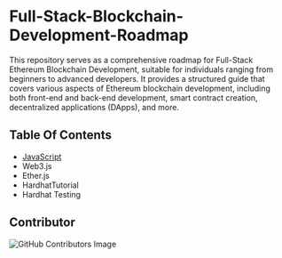 # Full-Stack-Blockchain-Development-Roadmap
This repository serves as a comprehensive roadmap for Full-Stack Ethereum Blockchain Development, suitable for individuals ranging from beginners to advanced developers. It provides a structured guide that covers various aspects of Ethereum blockchain development, including both front-end and back-end development, smart contract creation, decentralized applications (DApps), and more.

## Table Of Contents
- [JavaScript](https://github.com/jitendragangwar123/Full-Stack-Blockchain-Development-Roadmap/tree/main/JavaScript)
- Web3.js
- Ether.js
- HardhatTutorial
- Hardhat Testing

## Contributor
![GitHub Contributors Image](https://contrib.rocks/image?repo=jitendragangwar123/Full-Stack-Blockchain-Development-Roadmap)



